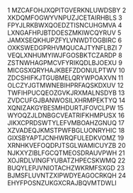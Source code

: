 1 MZCAFOHJXQPITGVERKNLUWDSBY
2 XKDQMFOGWYVNPUZJCETAIRHBLS
3 FPYJLRKBWXQOEDZTISNCUHGMVA
4 LXNGAFHPJBTDOESZMKIWCQYRUV
5 JAMXSEQKHUPZFYLVNWDTOGBIRC
6 OXKSWEDGPRHVMQUCAJTYNFLBZI
7 VEQLXNHUMYIWJFGOSBKTCZARDP
8 ZSTNWHAGPMCVFYRIKQDLBJOEXU
9 MICGSXQRYHAJKBEFZDONULPTWV
10 ZDCSHIFKJTGUBMELQRYWPOAXVN
11 OLCZYJGTMWNEBIHPRFAQSKDXUV
12 TWFIHPUCQEOZGVKJRXMALNSDYB
13 ZVDCUFGJBANWOSILXHRMPEKTYQ
14 XQNIZAKGYBESMHDURTJFOVCLPW
15 WYOQZJLDNBGCVEATRIFKHMPUSX
16 JIKXCPRDSWTYLEFVMBOAHZGNUQ
17 XZVADEQJKMSTPWFBGLUONRYHIC
18 GIXSBYAPTJCNHWRQFULEDKVOMZ
19 XRNHKVEFOQDPJTSGLWAMICUYZB
20 NJKXYZIBLFGCQTMEOSDRAUVPWH
21 XOJRDLVINGFYUBATZHPECSKWMQ
22 BUQYLEPJVNIOTACHZWKRMFSXGD
23 BJMSFLUVNTZXIPWDYEAGOCRKQH
24 EHYFPOSNZUKGXCRAJBQVMTDWLI

